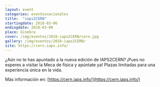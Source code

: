 ```yaml
---
layout: event
categories: eventosnacionales
title:  "iaps2CERN"
startingdate: 2018-03-06
endingdate: 2018-03-09
place: Ginebra
cover: /img/eventos/2018-iaps2CERN/cern.jpg
gallery: /img/eventos/2018-iaps2CERN/
site: https://cern.iaps.info/
---
```


¿Aún no te has apuntado a la nueva edición de IAPS2CERN? ¡Pues no esperes a visitar la Meca de física y apúntate ya! Plazas limitadas para una experiencia única en la vida. 

Más información en: [https://cern.iaps.info/](https://cern.iaps.info/)

